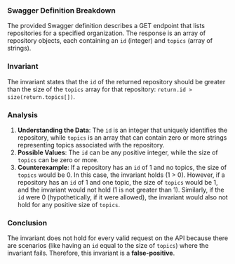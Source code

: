 ### Swagger Definition Breakdown
The provided Swagger definition describes a GET endpoint that lists repositories for a specified organization. The response is an array of repository objects, each containing an `id` (integer) and `topics` (array of strings). 

### Invariant
The invariant states that the `id` of the returned repository should be greater than the size of the `topics` array for that repository: `return.id > size(return.topics[])`. 

### Analysis
1. **Understanding the Data**: The `id` is an integer that uniquely identifies the repository, while `topics` is an array that can contain zero or more strings representing topics associated with the repository. 
2. **Possible Values**: The `id` can be any positive integer, while the size of `topics` can be zero or more. 
3. **Counterexample**: If a repository has an `id` of 1 and no topics, the size of `topics` would be 0. In this case, the invariant holds (1 > 0). However, if a repository has an `id` of 1 and one topic, the size of `topics` would be 1, and the invariant would not hold (1 is not greater than 1). Similarly, if the `id` were 0 (hypothetically, if it were allowed), the invariant would also not hold for any positive size of `topics`. 

### Conclusion
The invariant does not hold for every valid request on the API because there are scenarios (like having an `id` equal to the size of `topics`) where the invariant fails. Therefore, this invariant is a **false-positive**.
